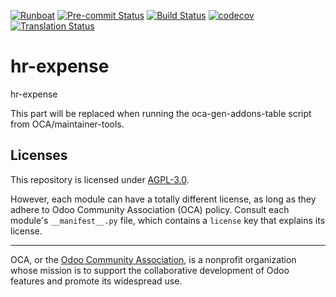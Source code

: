 
[![Runboat](https://img.shields.io/badge/runboat-Try%20me-875A7B.png)](https://runboat.odoo-community.org/builds?repo=OCA/hr-expense&target_branch=18.0)
[![Pre-commit Status](https://github.com/OCA/hr-expense/actions/workflows/pre-commit.yml/badge.svg?branch=18.0)](https://github.com/OCA/hr-expense/actions/workflows/pre-commit.yml?query=branch%3A18.0)
[![Build Status](https://github.com/OCA/hr-expense/actions/workflows/test.yml/badge.svg?branch=18.0)](https://github.com/OCA/hr-expense/actions/workflows/test.yml?query=branch%3A18.0)
[![codecov](https://codecov.io/gh/OCA/hr-expense/branch/18.0/graph/badge.svg)](https://codecov.io/gh/OCA/hr-expense)
[![Translation Status](https://translation.odoo-community.org/widgets/hr-expense-18-0/-/svg-badge.svg)](https://translation.odoo-community.org/engage/hr-expense-18-0/?utm_source=widget)

<!-- /!\ do not modify above this line -->

# hr-expense

hr-expense

<!-- /!\ do not modify below this line -->

<!-- prettier-ignore-start -->

[//]: # (addons)

This part will be replaced when running the oca-gen-addons-table script from OCA/maintainer-tools.

[//]: # (end addons)

<!-- prettier-ignore-end -->

## Licenses

This repository is licensed under [AGPL-3.0](LICENSE).

However, each module can have a totally different license, as long as they adhere to Odoo Community Association (OCA)
policy. Consult each module's `__manifest__.py` file, which contains a `license` key
that explains its license.

----
OCA, or the [Odoo Community Association](http://odoo-community.org/), is a nonprofit
organization whose mission is to support the collaborative development of Odoo features
and promote its widespread use.
